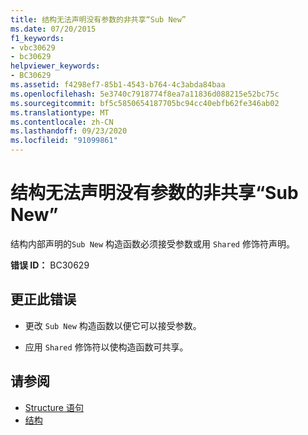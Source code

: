 ```yaml
---
title: 结构无法声明没有参数的非共享“Sub New”
ms.date: 07/20/2015
f1_keywords:
- vbc30629
- bc30629
helpviewer_keywords:
- BC30629
ms.assetid: f4298ef7-85b1-4543-b764-4c3abda84baa
ms.openlocfilehash: 5e3740c7918774f8ea7a11836d088215e52bc75c
ms.sourcegitcommit: bf5c5850654187705bc94cc40ebfb62fe346ab02
ms.translationtype: MT
ms.contentlocale: zh-CN
ms.lasthandoff: 09/23/2020
ms.locfileid: "91099861"
---
```

# <a name="structures-cannot-declare-a-non-shared-sub-new-with-no-parameters"></a>结构无法声明没有参数的非共享“Sub New”

结构内部声明的`Sub New` 构造函数必须接受参数或用 `Shared` 修饰符声明。  
  
 **错误 ID：** BC30629  
  
## <a name="to-correct-this-error"></a>更正此错误  
  
- 更改 `Sub New` 构造函数以便它可以接受参数。  
  
- 应用 `Shared` 修饰符以使构造函数可共享。  
  
## <a name="see-also"></a>请参阅

- [Structure 语句](../language-reference/statements/structure-statement.md)
- [结构](../programming-guide/language-features/data-types/structures.md)
